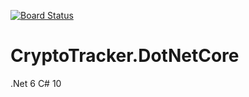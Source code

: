[![Board Status](https://dev.azure.com/corralperez/4d567596-b504-45db-80b2-57df51f250fb/be02ebd4-678c-4c3d-84f5-c6befae2f9a8/_apis/work/boardbadge/b320e04c-cfbc-45cb-87b2-ac08d0cbcce5)](https://dev.azure.com/corralperez/4d567596-b504-45db-80b2-57df51f250fb/_boards/board/t/be02ebd4-678c-4c3d-84f5-c6befae2f9a8/Microsoft.RequirementCategory)
# CryptoTracker.DotNetCore

.Net 6
C# 10

